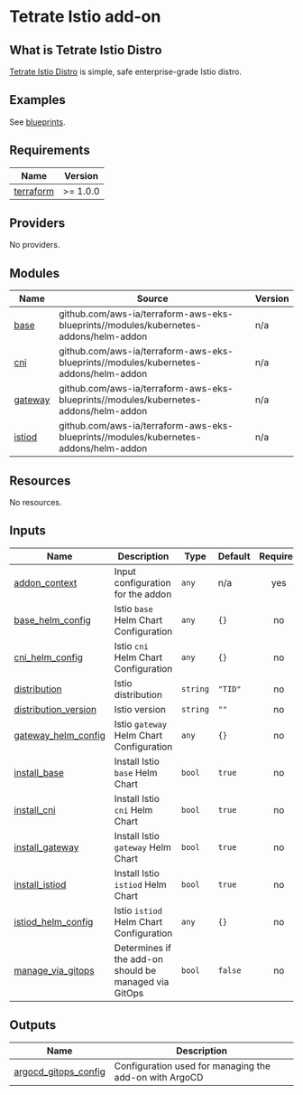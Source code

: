 # Tetrate Istio add-on

## What is Tetrate Istio Distro

[Tetrate Istio Distro](https://istio.tetratelabs.io/) is simple, safe enterprise-grade Istio distro.

## Examples

See [blueprints](https://github.com/tetratelabs/terraform-eksblueprints-tetrate-istio-addon/tree/main/blueprints).

<!-- BEGINNING OF PRE-COMMIT-TERRAFORM DOCS HOOK -->
## Requirements

| Name | Version |
|------|---------|
| <a name="requirement_terraform"></a> [terraform](#requirement\_terraform) | >= 1.0.0 |

## Providers

No providers.

## Modules

| Name | Source | Version |
|------|--------|---------|
| <a name="module_base"></a> [base](#module\_base) | github.com/aws-ia/terraform-aws-eks-blueprints//modules/kubernetes-addons/helm-addon | n/a |
| <a name="module_cni"></a> [cni](#module\_cni) | github.com/aws-ia/terraform-aws-eks-blueprints//modules/kubernetes-addons/helm-addon | n/a |
| <a name="module_gateway"></a> [gateway](#module\_gateway) | github.com/aws-ia/terraform-aws-eks-blueprints//modules/kubernetes-addons/helm-addon | n/a |
| <a name="module_istiod"></a> [istiod](#module\_istiod) | github.com/aws-ia/terraform-aws-eks-blueprints//modules/kubernetes-addons/helm-addon | n/a |

## Resources

No resources.

## Inputs

| Name | Description | Type | Default | Required |
|------|-------------|------|---------|:--------:|
| <a name="input_addon_context"></a> [addon\_context](#input\_addon\_context) | Input configuration for the addon | `any` | n/a | yes |
| <a name="input_base_helm_config"></a> [base\_helm\_config](#input\_base\_helm\_config) | Istio `base` Helm Chart Configuration | `any` | `{}` | no |
| <a name="input_cni_helm_config"></a> [cni\_helm\_config](#input\_cni\_helm\_config) | Istio `cni` Helm Chart Configuration | `any` | `{}` | no |
| <a name="input_distribution"></a> [distribution](#input\_distribution) | Istio distribution | `string` | `"TID"` | no |
| <a name="input_distribution_version"></a> [distribution\_version](#input\_distribution\_version) | Istio version | `string` | `""` | no |
| <a name="input_gateway_helm_config"></a> [gateway\_helm\_config](#input\_gateway\_helm\_config) | Istio `gateway` Helm Chart Configuration | `any` | `{}` | no |
| <a name="input_install_base"></a> [install\_base](#input\_install\_base) | Install Istio `base` Helm Chart | `bool` | `true` | no |
| <a name="input_install_cni"></a> [install\_cni](#input\_install\_cni) | Install Istio `cni` Helm Chart | `bool` | `true` | no |
| <a name="input_install_gateway"></a> [install\_gateway](#input\_install\_gateway) | Install Istio `gateway` Helm Chart | `bool` | `true` | no |
| <a name="input_install_istiod"></a> [install\_istiod](#input\_install\_istiod) | Install Istio `istiod` Helm Chart | `bool` | `true` | no |
| <a name="input_istiod_helm_config"></a> [istiod\_helm\_config](#input\_istiod\_helm\_config) | Istio `istiod` Helm Chart Configuration | `any` | `{}` | no |
| <a name="input_manage_via_gitops"></a> [manage\_via\_gitops](#input\_manage\_via\_gitops) | Determines if the add-on should be managed via GitOps | `bool` | `false` | no |

## Outputs

| Name | Description |
|------|-------------|
| <a name="output_argocd_gitops_config"></a> [argocd\_gitops\_config](#output\_argocd\_gitops\_config) | Configuration used for managing the add-on with ArgoCD |
<!-- END OF PRE-COMMIT-TERRAFORM DOCS HOOK -->
